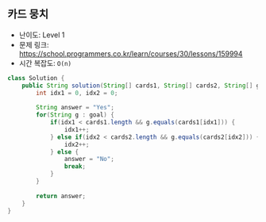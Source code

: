 ## 카드 뭉치
* 난이도: Level 1
* 문제 링크: https://school.programmers.co.kr/learn/courses/30/lessons/159994
* 시간 복잡도: `O(n)`
```Java
class Solution {
    public String solution(String[] cards1, String[] cards2, String[] goal) {
        int idx1 = 0, idx2 = 0;
        
        String answer = "Yes";
        for(String g : goal) {
            if(idx1 < cards1.length && g.equals(cards1[idx1])) {
                idx1++;
            } else if(idx2 < cards2.length && g.equals(cards2[idx2])) {
                idx2++;
            } else {
                answer = "No";
                break;
            }
        }
        
        return answer;
    }
}
```

